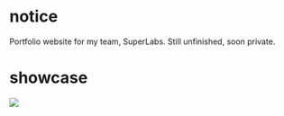 # notice
Portfolio website for my team, SuperLabs.
Still unfinished, soon private.
# showcase
<img src="https://quak.ovh/67gPFZb.png">

